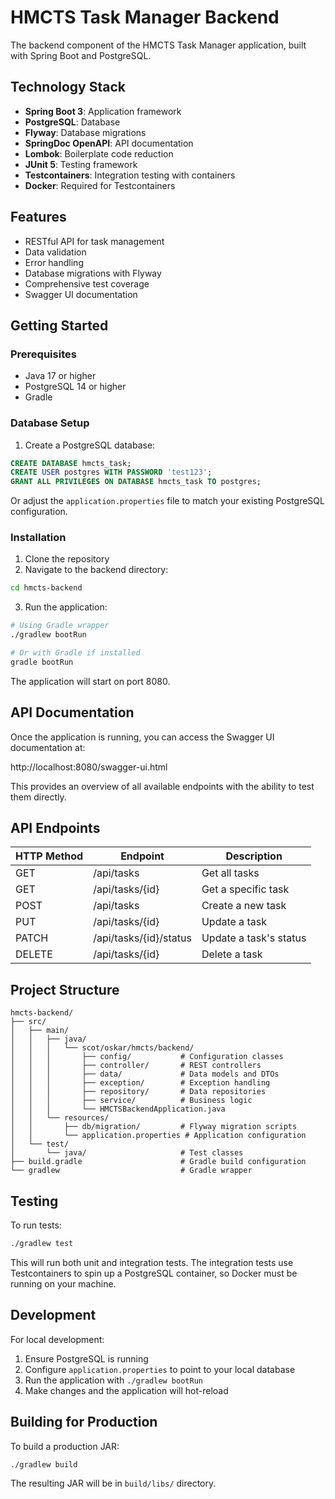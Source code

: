 # HMCTS Task Manager Backend

The backend component of the HMCTS Task Manager application, built with Spring Boot and PostgreSQL.

## Technology Stack

- **Spring Boot 3**: Application framework
- **PostgreSQL**: Database
- **Flyway**: Database migrations
- **SpringDoc OpenAPI**: API documentation
- **Lombok**: Boilerplate code reduction
- **JUnit 5**: Testing framework
- **Testcontainers**: Integration testing with containers
- **Docker**: Required for Testcontainers

## Features

- RESTful API for task management
- Data validation
- Error handling
- Database migrations with Flyway
- Comprehensive test coverage
- Swagger UI documentation

## Getting Started

### Prerequisites

- Java 17 or higher
- PostgreSQL 14 or higher
- Gradle

### Database Setup

1. Create a PostgreSQL database:

```sql
CREATE DATABASE hmcts_task;
CREATE USER postgres WITH PASSWORD 'test123';
GRANT ALL PRIVILEGES ON DATABASE hmcts_task TO postgres;
```

Or adjust the `application.properties` file to match your existing PostgreSQL configuration.

### Installation

1. Clone the repository
2. Navigate to the backend directory:

```bash
cd hmcts-backend
```

3. Run the application:

```bash
# Using Gradle wrapper
./gradlew bootRun

# Or with Gradle if installed
gradle bootRun
```

The application will start on port 8080.

## API Documentation

Once the application is running, you can access the Swagger UI documentation at:

http://localhost:8080/swagger-ui.html

This provides an overview of all available endpoints with the ability to test them directly.

## API Endpoints

| HTTP Method | Endpoint | Description |
|-------------|----------|-------------|
| GET | /api/tasks | Get all tasks |
| GET | /api/tasks/{id} | Get a specific task |
| POST | /api/tasks | Create a new task |
| PUT | /api/tasks/{id} | Update a task |
| PATCH | /api/tasks/{id}/status | Update a task's status |
| DELETE | /api/tasks/{id} | Delete a task |

## Project Structure

```
hmcts-backend/
├── src/
│   ├── main/
│   │   ├── java/
│   │   │   └── scot/oskar/hmcts/backend/
│   │   │       ├── config/           # Configuration classes
│   │   │       ├── controller/       # REST controllers
│   │   │       ├── data/             # Data models and DTOs
│   │   │       ├── exception/        # Exception handling
│   │   │       ├── repository/       # Data repositories
│   │   │       ├── service/          # Business logic
│   │   │       └── HMCTSBackendApplication.java
│   │   └── resources/
│   │       ├── db/migration/         # Flyway migration scripts
│   │       └── application.properties # Application configuration
│   └── test/
│       └── java/                     # Test classes
├── build.gradle                      # Gradle build configuration
└── gradlew                           # Gradle wrapper
```

## Testing

To run tests:

```bash
./gradlew test
```

This will run both unit and integration tests. The integration tests use Testcontainers to spin up a PostgreSQL container, so Docker must be running on your machine.

## Development

For local development:

1. Ensure PostgreSQL is running
2. Configure `application.properties` to point to your local database
3. Run the application with `./gradlew bootRun`
4. Make changes and the application will hot-reload

## Building for Production

To build a production JAR:

```bash
./gradlew build
```

The resulting JAR will be in `build/libs/` directory.